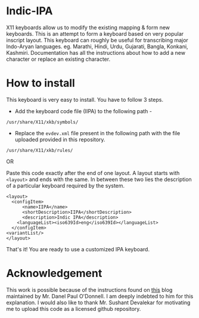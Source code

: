 # Indic-IPA
X11 keyboards allow us to modify the existing mapping &amp; form new keyboards. This is an attempt to form a keyboard based on very popular inscript layout. This keyboard can roughly be useful for transcribing major Indo-Aryan languages. eg. Marathi, Hindi, Urdu, Gujarati, Bangla, Konkani, Kashmiri. Documentation has all the instructions about how to add a new character or replace an existing character.

# How to install
This keyboard is very easy to install. You have to follow 3 steps.

- Add the keyboard code file (IIPA) to the following path -

```
/usr/share/X11/xkb/symbols/
```

- Replace the `evdev.xml` file present in the following path with the file uploaded provided in this repository.
```
/usr/share/X11/xkb/rules/
```

OR

Paste this code exactly after the end of one layout. A layout starts with `<layout>` and ends with the same. In between these two lies the description of a particular keyboard required by the system.

```
<layout>
  <configItem>
      <name>IIPA</name>
      <shortDescription>IIPA</shortDescription>
      <description>Indic IPA</description>
    <languageList><iso639Id>eng</iso639Id></languageList>
  </configItem>
<variantList/>
</layout>    
```

That's it! You are ready to use a customized IPA keyboard.

# Acknowledgement

This work is possible because of the instructions found on [this](http://people.uleth.ca/~daniel.odonnell/Blog/custom-keyboard-in-linuxx11) blog maintained by Mr. Danel Paul O'Donnell. I am deeply indebted to him for this explanation. I would also like to thank Mr. Sushant Devalekar for motivating me to upload this code as a licensed github repository.
